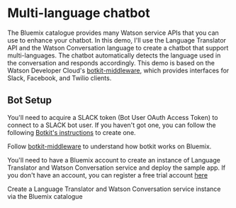 # Multi-language chatbot
The Bluemix catalogue provides many Watson service APIs that you can use to enhance your chatbot. In this demo, I'll use the Language Translator API and the Watson Conversation language to create a chatbot that support multi-languages. The chatbot automatically detects the language used in the conversation and responds accordingly. This demo is based on the Watson Developer Cloud's [botkit-middleware](https://github.com/watson-developer-cloud/botkit-middleware), which provides interfaces for Slack, Facebook, and Twilio clients.

## Bot Setup
You'll need to acquire a SLACK token (Bot User OAuth Access Token) to connect to a SLACK bot user. If you haven't got one, you can follow the following [Botkit's instructions](https://github.com/howdyai/botkit) to create one.

Follow [botkit-middleware](https://github.com/watson-developer-cloud/botkit-middleware) to understand how botkit works on Bluemix.

You'll need to have a Bluemix account to create an instance of Language Translator and Watson Conversation service and deploy the sample app. If you don't have an account, you can register a free trial account [here](https://console.ng.bluemix.net/registration/)

Create a Language Translator and Watson Conversation service instance via the Bluemix catalogue
